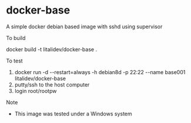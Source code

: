 # docker-base
A simple docker debian based image with sshd using supervisor

To build

  docker build -t litalidev/docker-base .


To test
  1.  docker run -d --restart=always -h debian8d -p 22:22 --name base001 litalidev/docker-base
  2.  putty/ssh to the host computer
  3.  login root/rootpw


Note
  - This image was tested under a Windows system

